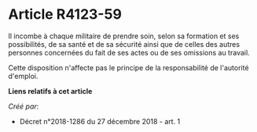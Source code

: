 # Article R4123-59

Il incombe à chaque militaire de prendre soin, selon sa formation et ses possibilités, de sa santé et de sa sécurité ainsi
que de celles des autres personnes concernées du fait de ses actes ou de ses omissions au travail.

Cette disposition n'affecte pas le principe de la responsabilité de l'autorité d'emploi.

**Liens relatifs à cet article**

_Créé par_:

  - Décret n°2018-1286 du 27 décembre 2018 - art. 1
